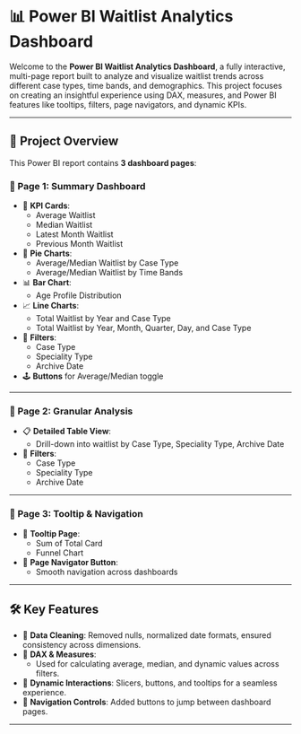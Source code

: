 # 📊 Power BI Waitlist Analytics Dashboard

Welcome to the **Power BI Waitlist Analytics Dashboard**, a fully interactive, multi-page report built to analyze and visualize waitlist trends across different case types, time bands, and demographics. This project focuses on creating an insightful experience using DAX, measures, and Power BI features like tooltips, filters, page navigators, and dynamic KPIs.

---

## 🧠 Project Overview

This Power BI report contains **3 dashboard pages**:

### 🔹 Page 1: Summary Dashboard
- 🎯 **KPI Cards**:
  - Average Waitlist
  - Median Waitlist
  - Latest Month Waitlist
  - Previous Month Waitlist
- 🥧 **Pie Charts**:
  - Average/Median Waitlist by Case Type
  - Average/Median Waitlist by Time Bands
- 📊 **Bar Chart**:
  - Age Profile Distribution
- 📈 **Line Charts**:
  - Total Waitlist by Year and Case Type
  - Total Waitlist by Year, Month, Quarter, Day, and Case Type
- 🧰 **Filters**:
  - Case Type
  - Speciality Type
  - Archive Date
- 🕹️ **Buttons** for Average/Median toggle

---

### 🔹 Page 2: Granular Analysis
- 📋 **Detailed Table View**:
  - Drill-down into waitlist by Case Type, Speciality Type, Archive Date
- 🧰 **Filters**:
  - Case Type
  - Speciality Type
  - Archive Date

---

### 🔹 Page 3: Tooltip & Navigation
- 🎯 **Tooltip Page**:
  - Sum of Total Card
  - Funnel Chart
- 🧭 **Page Navigator Button**:
  - Smooth navigation across dashboards

---

## 🛠️ Key Features

- 🧽 **Data Cleaning**: Removed nulls, normalized date formats, ensured consistency across dimensions.
- 🧮 **DAX & Measures**:
  - Used for calculating average, median, and dynamic values across filters.
- 🔀 **Dynamic Interactions**: Slicers, buttons, and tooltips for a seamless experience.
- 🧭 **Navigation Controls**: Added buttons to jump between dashboard pages.

---
